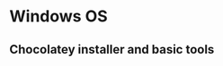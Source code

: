 Windows OS
==========



Chocolatey installer and basic tools
------------------------------------





